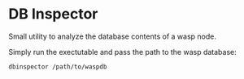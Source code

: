 # DB Inspector

Small utility to analyze the database contents of a wasp node.

Simply run the exectutable and pass the path to the wasp database:

```shell
dbinspector /path/to/waspdb
```
